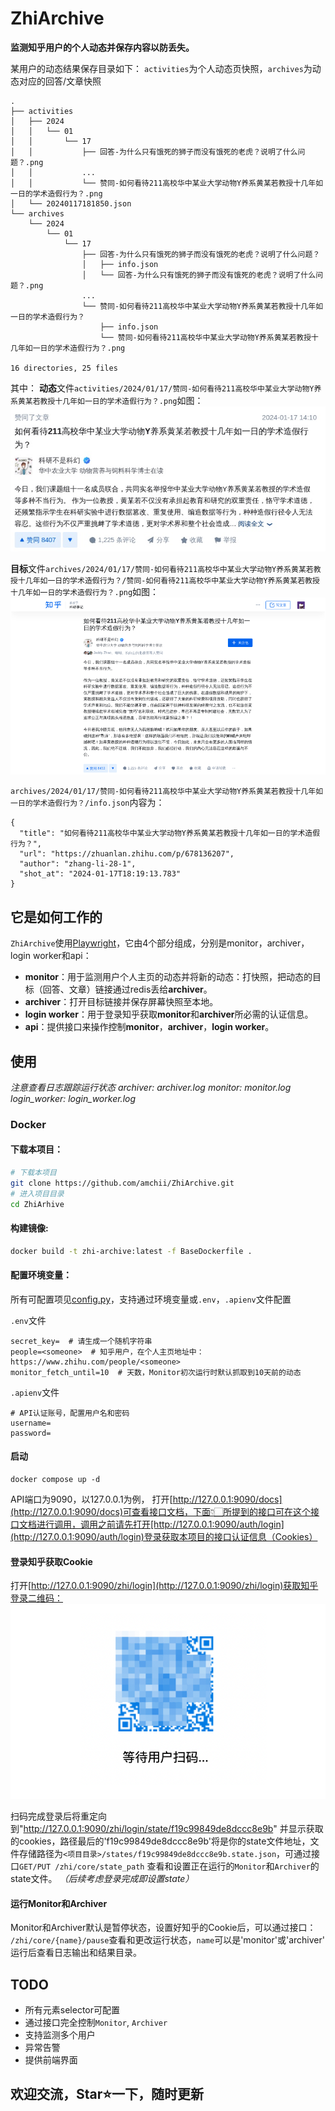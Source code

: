 # ZhiArchive

**监测知乎用户的个人动态并保存内容以防丢失。**


某用户的动态结果保存目录如下：
`activities`为个人动态页快照，`archives`为动态对应的回答/文章快照
```
.
├── activities
│   ├── 2024
│   │   └── 01
│   │       └── 17
│   │           ├── 回答-为什么只有饿死的狮子而没有饿死的老虎？说明了什么问题？.png
│   │           ...
│   │           └── 赞同-如何看待211高校华中某业大学动物Y养系黄某若教授十几年如一日的学术造假行为？.png
│   └── 20240117181850.json
└── archives
    └── 2024
        └── 01
            └── 17
                ├── 回答-为什么只有饿死的狮子而没有饿死的老虎？说明了什么问题？
                │   ├── info.json
                │   └── 回答-为什么只有饿死的狮子而没有饿死的老虎？说明了什么问题？.png
                ...
                └── 赞同-如何看待211高校华中某业大学动物Y养系黄某若教授十几年如一日的学术造假行为？
                    ├── info.json
                    └── 赞同-如何看待211高校华中某业大学动物Y养系黄某若教授十几年如一日的学术造假行为？.png

16 directories, 25 files
```
其中：
**动态**文件`activities/2024/01/17/赞同-如何看待211高校华中某业大学动物Y养系黄某若教授十几年如一日的学术造假行为？.png`如图：
![Dynamic screenshot](https://github.com/amchii/ZhiArchive/raw/main/docs/static/dynamic_screenshot.png)



**目标**文件`archives/2024/01/17/赞同-如何看待211高校华中某业大学动物Y养系黄某若教授十几年如一日的学术造假行为？/赞同-如何看待211高校华中某业大学动物Y养系黄某若教授十几年如一日的学术造假行为？.png`如图：
![Content screenshot](https://github.com/amchii/ZhiArchive/raw/main/docs/static/content_screenshot.png)


`archives/2024/01/17/赞同-如何看待211高校华中某业大学动物Y养系黄某若教授十几年如一日的学术造假行为？/info.json`内容为：

```
{
  "title": "如何看待211高校华中某业大学动物Y养系黄某若教授十几年如一日的学术造假行为？",
  "url": "https://zhuanlan.zhihu.com/p/678136207",
  "author": "zhang-li-28-1",
  "shot_at": "2024-01-17T18:19:13.783"
}
```
## 它是如何工作的

`ZhiArchive`使用[Playwright](https://github.com/microsoft/playwright)，它由4个部分组成，分别是monitor，archiver，login worker和api：

- **monitor**：用于监测用户个人主页的动态并将新的动态：打快照，把动态的目标（回答、文章）链接通过redis丢给**archiver**。
- **archiver**：打开目标链接并保存屏幕快照至本地。
- **login worker**：用于登录知乎获取**monitor**和**archiver**所必需的认证信息。
- **api**：提供接口来操作控制**monitor**，**archiver**，**login worker**。
## 使用

*注意查看日志跟踪运行状态*
*archiver: archiver.log*
*monitor: monitor.log*
*login_worker: login_worker.log*

### Docker
#### 下载本项目：
```sh
# 下载本项目
git clone https://github.com/amchii/ZhiArchive.git
# 进入项目目录
cd ZhiArhive
```
#### 构建镜像:
```sh
docker build -t zhi-archive:latest -f BaseDockerfile .
```
#### 配置环境变量：
  所有可配置项见[config.py](https://github.com/amchii/ZhiArchive/blob/dev/archive/config.py)，支持通过环境变量或`.env`，`.apienv`文件配置

`.env`文件
```
secret_key=  # 请生成一个随机字符串
people=<someone>  # 知乎用户，在个人主页地址中：https://www.zhihu.com/people/<someone>
monitor_fetch_until=10  # 天数，Monitor初次运行时默认抓取到10天前的动态
```
`.apienv`文件
```
# API认证账号，配置用户名和密码
username=
password=
```

#### 启动
```
docker compose up -d
```
API端口为9090，以127.0.0.1为例，
打开[http://127.0.0.1:9090/docs](http://127.0.0.1:9090/docs)可查看接口文档，下面👇🏻所提到的接口可在这个接口文档进行调用，调用之前请先打开[http://127.0.0.1:9090/auth/login](http://127.0.0.1:9090/auth/login)登录获取本项目的接口认证信息（Cookies）

#### 登录知乎获取Cookie
打开[http://127.0.0.1:9090/zhi/login](http://127.0.0.1:9090/zhi/login)获取知乎登录二维码：
![qrcode login](https://github.com/amchii/ZhiArchive/raw/main/docs/static/qrcode_login.png)

扫码完成登录后将重定向到"http://127.0.0.1:9090/zhi/login/state/f19c99849de8dccc8e9b" 并显示获取的cookies，路径最后的'f19c99849de8dccc8e9b'将是你的state文件地址，文件存储路径为`<项目目录>/states/f19c99849de8dccc8e9b.state.json`，可通过接口`GET/PUT /zhi/core/state_path` 查看和设置正在运行的`Monitor`和`Archiver`的state文件。
*（后续考虑登录完成即设置state）*

#### 运行Monitor和Archiver
Monitor和Archiver默认是暂停状态，设置好知乎的Cookie后，可以通过接口：
`/zhi/core/{name}/pause`查看和更改运行状态，`name`可以是'monitor'或'archiver'
运行后查看日志输出和结果目录。


## TODO

- 所有元素selector可配置
- 通过接口完全控制`Monitor`, `Archiver`
- 支持监测多个用户
- 异常告警
- 提供前端界面


## 欢迎交流，Star⭐️一下，随时更新

